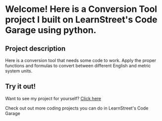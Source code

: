 
Welcome! Here is a Conversion Tool project I built on LearnStreet's Code Garage using python.
===============================================================================================================

Project description
-------------------------

Here is a conversion tool that needs some code to work. Apply the proper functions and formulas to convert between different English and metric system units.

Try it out!
--------------

Want to see my project for yourself? [Click here](http://www.learnstreet.com//view_profile/527ba84476b99c5cc600fb65/project)

Check out out more coding projects you can do in LearnStreet's Code Garage
		